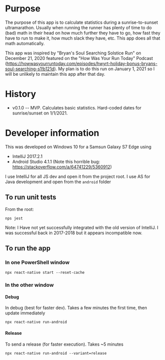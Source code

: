 # Purpose
The purpose of this app is to calculate statistics during a sunrise-to-sunset ultramarathon. Usually when
running the runner has plenty of time to do (bad) math in their head on how much further they have to
go, how fast they have to run to make it, how much slack they have, etc. This app does all that math
automatically.

This app was inspired by "Bryan's Soul Searching Solstice Run" on December 21, 2020 featured on the "How Was Your Run 
Today" Podcast (https://howwasyourruntoday.com/episodes/hwyrt-holiday-bonus-bryans-soul-searching-s1!b121d). My plan is 
to do this run on January 1, 2021 so I will be unlikely to maintain this app after that day. 


# History
* v0.1.0 -- MVP. Calculates basic statistics. Hard-coded dates for sunrise/sunset on 1/1/2021. 


# Developer information
This was developed on Windows 10 for a Samsun Galaxy S7 Edge using 
* IntelliJ 2017.2.1
* Android Studio 4.1.1  (Note this horrible bug: https://stackoverflow.com/a/64741229/5360912)

I use IntelliJ for all JS dev and open it from the project root. I use AS for Java development and open from the `android` folder

## To run unit tests
From the root:
```
nps jest
```
Note: I Have not yet successfully integrated with the old version of IntelliJ. I was successful back in 2017-2018 but it
appears incompatible now. 

## To run the app
### In one PowerShell window
`npx react-native start --reset-cache`

### In the other window

#### Debug
In debug (best for faster dev). Takes a few minutes the first time, then update immediately

`npx react-native run-android`

#### Release
To send a release (for faster execution). Takes ~5 minutes

`npx react-native run-android --variant=release`